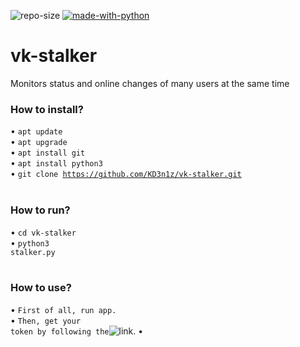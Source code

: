 ![repo-size](https://img.shields.io/github/languages/code-size/KD3n1z/vk-stalker)
[![made-with-python](https://img.shields.io/badge/Made%20with-Python-yellow)](https://www.python.org/)
# vk-stalker
Monitors status and online changes of many users at the same time
<br>
### How to install?
• <code>apt update</code><br>
• <code>apt upgrade</code><br>
• <code>apt install git</code><br>
• <code>apt install python3</code><br>
• <code>git clone https://github.com/KD3n1z/vk-stalker.git</code><br>
<br>
### How to run?
• <code>cd vk-stalker</code><br>
• <code>python3 stalker.py</code><br>
<br>
### How to use?
• <code>First of all, run app.</code><br>
• <code>Then, get your token by following the</code>![link](https://oauth.vk.com/authorize?client_id=7757764&display=page&redirect_uri=https://oauth.vk.com/blank.html&scope=friends&response_type=token&v=5.130&scope=conversations).
• 
